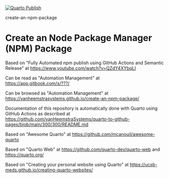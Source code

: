 [![Quarto Publish](https://github.com/vanHeemstraSystems/create-an-npm-package/actions/workflows/publish.yml/badge.svg)](https://github.com/vanHeemstraSystems/create-an-npm-package/actions/workflows/publish.yml)

create-an-npm-package
# Create an Node Package Manager (NPM) Package

Based on "Fully Automated npm publish using GitHub Actions and Semantic Release" at https://www.youtube.com/watch?v=QZdY4XYbqLI

Can be read as "Automation Management" at https://app.gitbook.com/s/???/

Can be browsed as "Automation Management" at https://vanheemstrasystems.github.io/create-an-npm-package/

Documentation of this repository is automatically done with Quarto using GitHub Actions as described at https://github.com/vanHeemstraSystems/quarto-to-github-pages/blob/main/300/300/README.md

Based on "Awesome Quarto" at https://github.com/mcanouil/awesome-quarto

Based on "Quarto Web" at https://github.com/quarto-dev/quarto-web and https://quarto.org/

Based on "Creating your personal website using Quarto" at https://ucsb-meds.github.io/creating-quarto-websites/
